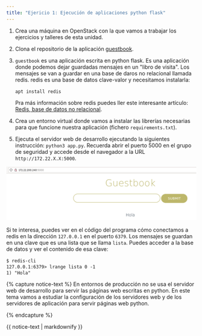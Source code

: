 ```yaml
---
title: "Ejericio 1: Ejecución de aplicaciones python flask"
---
```


1. Crea una máquina en OpenStack con la que vamos a trabajar los ejercicios y talleres de esta unidad.
2. Clona el repositorio de la aplicación [guestbook](https://github.com/josedom24/guestbook).
3. `guestbook` es una aplicación escrita en python flask. Es una aplicación donde podemos dejar guardadas mensajes en un "libro de visita". Los mensajes se van a guardar en una base de daros no relacional llamada redis. redis es una base de datos clave-valor y necesitamos instalarla:

	```
	apt install redis
	```

	Pra más información sobre redis puedes ller este interesante artículo: [Redis, base de datos no relacional](https://www.josedomingo.org/pledin/2015/02/redis-base-de-datos-no-relacional/).

4. Crea un entorno virtual donde vamos a instalar las librerías necesarias para que funcione nuestra aplicación (fichero `requirements.txt`).
5. Ejecuta el servidor web de desarrollo ejecutando la siguientes instrucción: `python3 app.py`. Recuerda abrir el puerto 5000 en el grupo de seguridad y accede desde el navegador a la URL `http://172.22.X.X:5000`.

![guestbook](img/guestbook.png)

Si te interesa, puedes ver en el código del programa cómo conectamos a redis en la dirección `127.0.0.1` en el puerto `6379`. Los mensajes se guardan en una clave que es una lista que se llama `lista`. Puedes acceder a la base de datos y ver el contenido de esa clave:

```
$ redis-cli 
127.0.0.1:6379> lrange lista 0 -1
1) "Hola"
```

{% capture notice-text %}
En entornos de producción no se usa el servidor web de desarrollo para servir las páginas web escritas en python. En este tema vamos a estudiar la configuración de los servidores web y de los servidores de aplicación para servir páginas web python.

{% endcapture %}<div class="notice--warning">{{ notice-text | markdownify }}</div>





